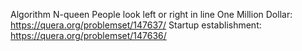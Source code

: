 Algorithm N-queen
People look left or right in line
One Million Dollar:
   https://quera.org/problemset/147637/
Startup establishment:
   https://quera.org/problemset/147636/
